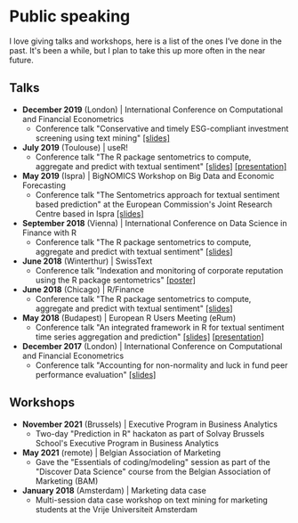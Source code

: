 # Public speaking

I love giving talks and workshops, here is a list of the ones I’ve done in the past. It's been a while, but I plan to take this up more often in the near future.

## Talks

- **December 2019** (London) | International Conference on Computational and Financial Econometrics
  - Conference talk "Conservative and timely ESG-compliant investment screening using text mining" [[slides]](slides/CFE_2019.pdf)
- **July 2019** (Toulouse) | useR!
  - Conference talk "The R package sentometrics to compute, aggregate and predict with textual sentiment" [[slides]](slides/useR!_2019.pdf) [[presentation]](https://www.youtube.com/watch?v=nAlHzz4CP9E)
- **May 2019** (Ispra) | BigNOMICS Workshop on Big Data and Economic Forecasting
  - Conference talk "The Sentometrics approach for textual sentiment based prediction" at the European Commission's Joint Research Centre based in Ispra [[slides]](slides/BigNOMICS_2019.pdf)
- **September 2018** (Vienna) | International Conference on Data Science in Finance with R
  - Conference talk "The R package sentometrics to compute, aggregate and predict with textual sentiment" [[slides]](slides/DSF-R_2018.pdf)
- **June 2018** (Winterthur) | SwissText
  - Conference talk "Indexation and monitoring of corporate reputation using the R package sentometrics" [[poster]](slides/SwissText_2018.pdf)
- **June 2018** (Chicago) | R/Finance
  - Conference talk "The R package sentometrics to compute, aggregate and predict with textual sentiment" [[slides]](slides/RFinance_2018.pdf)
- **May 2018** (Budapest) | European R Users Meeting (eRum)
  - Conference talk "An integrated framework in R for textual sentiment time series aggregation and prediction" [[slides]](slides/eRum_2018.pdf) [[presentation]](https://www.youtube.com/watch?v=KC8LSBNvZrQ)
- **December 2017** (London) | International Conference on Computational and Financial Econometrics
  - Conference talk "Accounting for non-normality and luck in fund peer performance evaluation" [[slides]](slides/CFE_2017.pdf)

## Workshops
- **November 2021** (Brussels) | Executive Program in Business Analytics
  - Two-day "Prediction in R" hackaton as part of Solvay Brussels School's Executive Program in Business Analytics
- **May 2021** (remote) | Belgian Association of Marketing
  - Gave the "Essentials of coding/modeling" session as part of the "Discover Data Science" course from the Belgian Association of Marketing (BAM)
- **January 2018** (Amsterdam) | Marketing data case
  - Multi-session data case workshop on text mining for marketing students at the Vrije Universiteit Amsterdam
